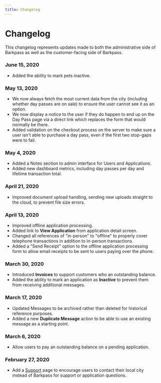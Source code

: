 ```yaml
---
title: Changelog
---
```


# Changelog

This changelog represents updates made to both the administrative side of Barkpass as well as the customer-facing side of Barkpass.

### June 15, 2020

- Added the ability to mark pets inactive.

### May 13, 2020

- We now always fetch the most current data from the city (including whether day passes are on sale) to ensure the user cannot see it as an option.
- We now display a notice to the user if they do happen to end up on the Day Pass page via a direct link which replaces the form that would normally be there.
- Added validation on the checkout process on the server to make sure a user isn't able to purchase a day pass, even if the first two stop-gaps were to fail.

### May 4, 2020

- Added a Notes section to admin interface for Users and Applications.
- Added new dashboard metrics, including day passes per day and lifetime transaction total.

### April 21, 2020

- Improved document upload handling, sending new uploads straight to the cloud, to prevent file size errors.

### April 13, 2020

- Improved offline application processing.
- Added link to **View Application** from application detail screen.
- Changed all references of "in-person" to "offline" to properly cover telephone transactions in addition to in-person transactions.
- Added a "Send Receipt" option to the offline application processing form to allow email receipts to be sent to users paying over the phone.

### March 30, 2020

- Introduced **Invoices** to support customers who an outstanding balance.
- Added the ability to mark an application as **Inactive** to prevent them from receiving additional messages.

### March 17, 2020

- Updated Messages to be archived rather than deleted for historical reference purposes.
- Added a new **Duplicate Message** action to be able to use an existing message as a starting point.

### March 6, 2020

- Allow users to pay an outstanding balance on a pending application.

### February 27, 2020

- Add a [Support](https://www.barkpass.com/support) page to encourage users to contact their local city instead of Barkpass for support or application questions.
